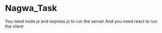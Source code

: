 # Nagwa_Task
 
You need node.js and express.js to run the server
And you need react to run the client
